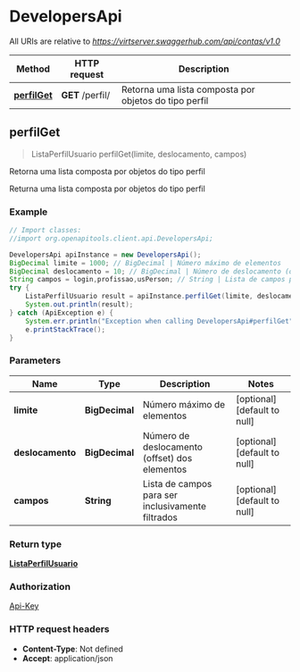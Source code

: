 # DevelopersApi

All URIs are relative to *https://virtserver.swaggerhub.com/api/contas/v1.0*

Method | HTTP request | Description
------------- | ------------- | -------------
[**perfilGet**](DevelopersApi.md#perfilGet) | **GET** /perfil/ | Retorna uma lista composta por objetos do tipo perfil



## perfilGet

> ListaPerfilUsuario perfilGet(limite, deslocamento, campos)

Retorna uma lista composta por objetos do tipo perfil

Returna uma lista composta por objetos do tipo perfil

### Example

```java
// Import classes:
//import org.openapitools.client.api.DevelopersApi;

DevelopersApi apiInstance = new DevelopersApi();
BigDecimal limite = 1000; // BigDecimal | Número máximo de elementos
BigDecimal deslocamento = 10; // BigDecimal | Número de deslocamento (offset) dos elementos
String campos = login,profissao,usPerson; // String | Lista de campos para ser inclusivamente filtrados
try {
    ListaPerfilUsuario result = apiInstance.perfilGet(limite, deslocamento, campos);
    System.out.println(result);
} catch (ApiException e) {
    System.err.println("Exception when calling DevelopersApi#perfilGet");
    e.printStackTrace();
}
```

### Parameters


Name | Type | Description  | Notes
------------- | ------------- | ------------- | -------------
 **limite** | **BigDecimal**| Número máximo de elementos | [optional] [default to null]
 **deslocamento** | **BigDecimal**| Número de deslocamento (offset) dos elementos | [optional] [default to null]
 **campos** | **String**| Lista de campos para ser inclusivamente filtrados | [optional] [default to null]

### Return type

[**ListaPerfilUsuario**](ListaPerfilUsuario.md)

### Authorization

[Api-Key](../README.md#Api-Key)

### HTTP request headers

- **Content-Type**: Not defined
- **Accept**: application/json

